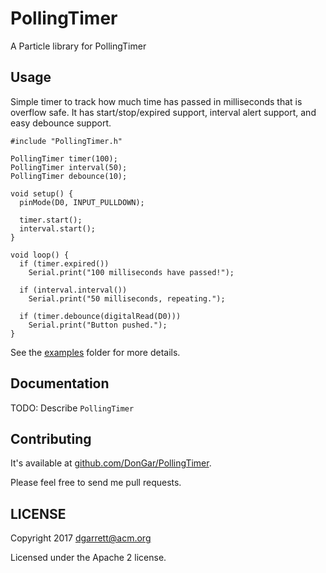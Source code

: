 # PollingTimer

A Particle library for PollingTimer

## Usage

Simple timer to track how much time has passed in milliseconds that is
overflow safe. It has start/stop/expired support, interval alert support, and
easy debounce support.

```
#include "PollingTimer.h"

PollingTimer timer(100);
PollingTimer interval(50);
PollingTimer debounce(10);

void setup() {
  pinMode(D0, INPUT_PULLDOWN);

  timer.start();
  interval.start();
}

void loop() {
  if (timer.expired())
    Serial.print("100 milliseconds have passed!");

  if (interval.interval())
    Serial.print("50 milliseconds, repeating.");

  if (timer.debounce(digitalRead(D0)))
    Serial.print("Button pushed.");
}
```

See the [examples](examples) folder for more details.

## Documentation

TODO: Describe `PollingTimer`

## Contributing

It's available at [github.com/DonGar/PollingTimer](https://github.com/DonGar/PollingTimer).

Please feel free to send me pull requests.

## LICENSE
Copyright 2017 dgarrett@acm.org

Licensed under the Apache 2 license.

